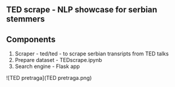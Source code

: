 ## TED scrape - NLP showcase for serbian stemmers

## Components

1. Scraper - ted/ted - to scrape serbian transripts from TED talks
2. Prepare dataset - TEDscrape.ipynb
3. Search engine - Flask app

![TED pretraga](TED pretraga.png)


